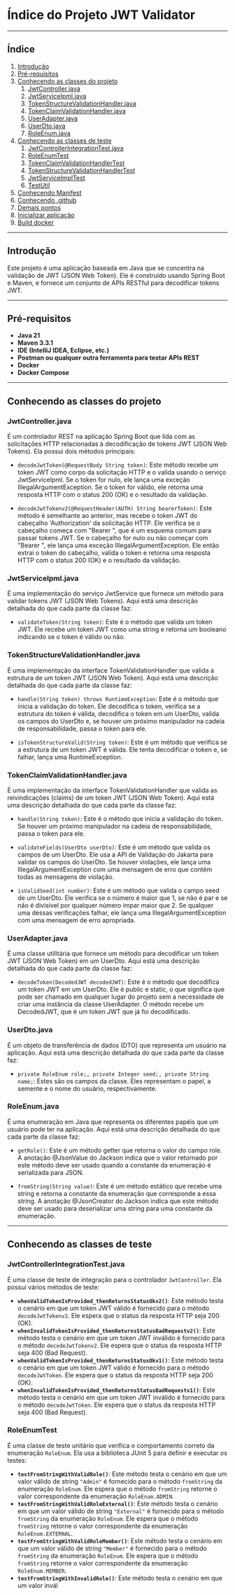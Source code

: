 # Índice do Projeto JWT Validator

---

## Índice

1. [Introdução](#introdução)
2. [Pré-requisitos](#pré-requisitos)
3. [Conhecendo as classes do projeto](#conhecendo-as-classes-do-projeto)
    1. [JwtController.java](#jwtcontrollerjava)
    2. [JwtServiceIpml.java](#jwtserviceipmljava)
    3. [TokenStructureValidationHandler.java](#tokenstructurevalidationhandlerjava)
    4. [TokenClaimValidationHandler.java](#tokenclaimvalidationhandlerjava)
    5. [UserAdapter.java](#useradapterjava)
    6. [UserDto.java](#userdtojava)
    7. [RoleEnum.java](#roleenumjava)
4. [Conhecendo as classes de teste](#conhecendo-as-classes-de-teste)
    1. [JwtControllerIntegrationTest.java](#jwtcontrollerintegrationtestjava)
    2. [RoleEnumTest](#roleenumtest)
    3. [TokenClaimValidationHandlerTest](#tokenclaimvalidationhandlertest)
    4. [TokenStructureValidationHandlerTest](#tokenstructurevalidationhandlertest)
    5. [JwtServiceImplTest](#jwtserviceimpltest)
    6. [TestUtil](#testutil)
5. [Conhecendo Manifest](#conhecendo-manifest)
6. [Conhecendo .github](#conhecendo-github)
7. [Demais pontos](#demais-pontos)
8. [Inicializar aplicação](#inicializar-aplicação)
9. [Build docker](#build-docker)

---

## Introdução

Este projeto é uma aplicação baseada em Java que se concentra na validação de JWT (JSON Web Token). Ele é construído usando Spring Boot e Maven, e fornece um conjunto de APIs RESTful para decodificar tokens JWT.

---

## Pré-requisitos

- **Java 21**
- **Maven 3.3.1**
- **IDE (IntelliJ IDEA, Eclipse, etc.)**
- **Postman ou qualquer outra ferramenta para testar APIs REST**
- **Docker**
- **Docker Compose**

---

## Conhecendo as classes do projeto

### JwtController.java

É um controlador REST na aplicação Spring Boot que lida com as solicitações HTTP relacionadas à decodificação de tokens JWT (JSON Web Tokens). Ela possui dois métodos principais:

- `decodeJwtToken(@RequestBody String token)`: Este método recebe um token JWT como corpo da solicitação HTTP e o valida usando o serviço JwtServiceIpml. Se o token for nulo, ele lança uma exceção IllegalArgumentException. Se o token for válido, ele retorna uma resposta HTTP com o status 200 (OK) e o resultado da validação.

- `decodeJwtTokenv2(@RequestHeader(AUTH) String bearerToken)`: Este método é semelhante ao anterior, mas recebe o token JWT do cabeçalho 'Authorization' da solicitação HTTP. Ele verifica se o cabeçalho começa com "Bearer ", que é um esquema comum para passar tokens JWT. Se o cabeçalho for nulo ou não começar com "Bearer ", ele lança uma exceção IllegalArgumentException. Ele então extrai o token do cabeçalho, valida o token e retorna uma resposta HTTP com o status 200 (OK) e o resultado da validação.

### JwtServiceIpml.java

É uma implementação do serviço JwtService que fornece um método para validar tokens JWT (JSON Web Tokens). Aqui está uma descrição detalhada do que cada parte da classe faz:

- `validateToken(String token)`: Este é o método que valida um token JWT. Ele recebe um token JWT como uma string e retorna um booleano indicando se o token é válido ou não.

### TokenStructureValidationHandler.java

É uma implementação da interface TokenValidationHandler que valida a estrutura de um token JWT (JSON Web Token). Aqui está uma descrição detalhada do que cada parte da classe faz:

- `handle(String token) throws RuntimeException`: Este é o método que inicia a validação do token. Ele decodifica o token, verifica se a estrutura do token é válida, decodifica o token em um UserDto, valida os campos do UserDto e, se houver um próximo manipulador na cadeia de responsabilidade, passa o token para ele.

- `isTokenStructureValid(String token)`: Este é um método que verifica se a estrutura de um token JWT é válida. Ele tenta decodificar o token e, se falhar, lança uma RuntimeException.

### TokenClaimValidationHandler.java

É uma implementação da interface TokenValidationHandler que valida as reivindicações (claims) de um token JWT (JSON Web Token). Aqui está uma descrição detalhada do que cada parte da classe faz:

- `handle(String token)`: Este é o método que inicia a validação do token. Se houver um próximo manipulador na cadeia de responsabilidade, passa o token para ele.

- `validateFields(UserDto userDto)`: Este é um método que valida os campos de um UserDto. Ele usa a API de Validação do Jakarta para validar os campos do UserDto. Se houver violações, ele lança uma IllegalArgumentException com uma mensagem de erro que contém todas as mensagens de violação.

- `isValidSeed(int number)`: Este é um método que valida o campo seed de um UserDto. Ele verifica se o número é maior que 1, se não é par e se não é divisível por qualquer número ímpar maior que 2. Se qualquer uma dessas verificações falhar, ele lança uma IllegalArgumentException com uma mensagem de erro apropriada.

### UserAdapter.java

É uma classe utilitária que fornece um método para decodificar um token JWT (JSON Web Token) em um UserDto. Aqui está uma descrição detalhada do que cada parte da classe faz:

- `decodeToken(DecodedJWT decodedJWT)`: Este é o método que decodifica um token JWT em um UserDto. Ele é public e static, o que significa que pode ser chamado em qualquer lugar do projeto sem a necessidade de criar uma instância da classe UserAdapter. O método recebe um DecodedJWT, que é um token JWT que já foi decodificado.

### UserDto.java

É um objeto de transferência de dados (DTO) que representa um usuário na aplicação. Aqui está uma descrição detalhada do que cada parte da classe faz:

- `private RoleEnum role;, private Integer seed;, private String name;`: Estes são os campos da classe. Eles representam o papel, a semente e o nome do usuário, respectivamente.

### RoleEnum.java

É uma enumeração em Java que representa os diferentes papéis que um usuário pode ter na aplicação. Aqui está uma descrição detalhada do que cada parte da classe faz:

- `getRole()`: Este é um método getter que retorna o valor do campo role. A anotação @JsonValue do Jackson indica que o valor retornado por este método deve ser usado quando a constante da enumeração é serializada para JSON.

- `fromString(String value)`: Este é um método estático que recebe uma string e retorna a constante da enumeração que corresponde a essa string. A anotação @JsonCreator do Jackson indica que este método deve ser usado para deserializar uma string para uma constante da enumeração.

---

## Conhecendo as classes de teste

### JwtControllerIntegrationTest.java
É uma classe de teste de integração para o controlador `JwtController`. Ela possui vários métodos de teste:

- **`whenValidTokenIsProvided_thenReturnsStatusOkv2()`**: Este método testa o cenário em que um token JWT válido é fornecido para o método `decodeJwtTokenv2`. Ele espera que o status da resposta HTTP seja 200 (OK).
- **`whenInvalidTokenIsProvided_thenReturnsStatusBadRequestv2()`**: Este método testa o cenário em que um token JWT inválido é fornecido para o método `decodeJwtTokenv2`. Ele espera que o status da resposta HTTP seja 400 (Bad Request).
- **`whenValidTokenIsProvided_thenReturnsStatusOkv1()`**: Este método testa o cenário em que um token JWT válido é fornecido para o método `decodeJwtToken`. Ele espera que o status da resposta HTTP seja 200 (OK).
- **`whenInvalidTokenIsProvided_thenReturnsStatusBadRequestv1()`**: Este método testa o cenário em que um token JWT inválido é fornecido para o método `decodeJwtToken`. Ele espera que o status da resposta HTTP seja 400 (Bad Request).

### RoleEnumTest
É uma classe de teste unitário que verifica o comportamento correto da enumeração `RoleEnum`. Ela usa a biblioteca JUnit 5 para definir e executar os testes:

- **`testFromStringWithValidRole()`**: Este método testa o cenário em que um valor válido de string `"Admin"` é fornecido para o método `fromString` da enumeração `RoleEnum`. Ele espera que o método `fromString` retorne o valor correspondente da enumeração `RoleEnum.ADMIN`.
- **`testFromStringWithValidRoleExternal()`**: Este método testa o cenário em que um valor válido de string `"External"` é fornecido para o método `fromString` da enumeração `RoleEnum`. Ele espera que o método `fromString` retorne o valor correspondente da enumeração `RoleEnum.EXTERNAL`.
- **`testFromStringWithValidRoleMember()`**: Este método testa o cenário em que um valor válido de string `"Member"` é fornecido para o método `fromString` da enumeração `RoleEnum`. Ele espera que o método `fromString` retorne o valor correspondente da enumeração `RoleEnum.MEMBER`.
- **`testFromStringWithInvalidRole()`**: Este método testa o cenário em que um valor invál